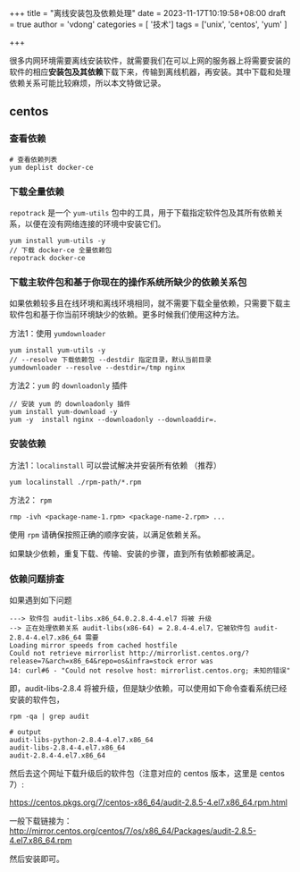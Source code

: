 +++
title = "离线安装包及依赖处理"
date = 2023-11-17T10:19:58+08:00
draft = true
author = 'vdong'
categories = [ '技术']
tags = ['unix', 'centos', 'yum' ]

+++

很多内网环境需要离线安装软件，就需要我们在可以上网的服务器上将需要安装的软件的相应**安装包及其依赖**下载下来，传输到离线机器，再安装。其中下载和处理依赖关系可能比较麻烦，所以本文特做记录。

## centos 

###  查看依赖

```shell
# 查看依赖列表
yum deplist docker-ce
```

### 下载全量依赖

`repotrack` 是一个 `yum-utils` 包中的工具，用于下载指定软件包及其所有依赖关系，以便在没有网络连接的环境中安装它们。

```shell
yum install yum-utils -y
// 下载 docker-ce 全量依赖包
repotrack docker-ce
```

### 下载主软件包和基于你现在的操作系统所缺少的依赖关系包

如果依赖较多且在线环境和离线环境相同，就不需要下载全量依赖，只需要下载主软件包和基于你当前环境缺少的依赖。更多时候我们使用这种方法。

方法1：使用 `yumdownloader` 

```shell
yum install yum-utils -y
// --resolve 下载依赖包 --destdir 指定目录，默认当前目录
yumdownloader --resolve --destdir=/tmp nginx
```

方法2：`yum` 的 `downloadonly` 插件

```shell
// 安装 yum 的 downloadonly 插件
yum install yum-download -y
yum -y  install nginx --downloadonly --downloaddir=.
```

### 安装依赖

方法1：`localinstall` 可以尝试解决并安装所有依赖 （推荐）

```shell
yum localinstall ./rpm-path/*.rpm 
```

方法2： `rpm`

```shell
rmp -ivh <package-name-1.rpm> <package-name-2.rpm> ...
```

使用 `rpm` 请确保按照正确的顺序安装，以满足依赖关系。

如果缺少依赖，重复下载、传输、安装的步骤，直到所有依赖都被满足。

### 依赖问题排查

如果遇到如下问题
```shell
---> 软件包 audit-libs.x86_64.0.2.8.4-4.el7 将被 升级
--> 正在处理依赖关系 audit-libs(x86-64) = 2.8.4-4.el7，它被软件包 audit-2.8.4-4.el7.x86_64 需要
Loading mirror speeds from cached hostfile
Could not retrieve mirrorlist http://mirrorlist.centos.org/?release=7&arch=x86_64&repo=os&infra=stock error was
14: curl#6 - "Could not resolve host: mirrorlist.centos.org; 未知的错误"
```

即，audit-libs-2.8.4 将被升级，但是缺少依赖，可以使用如下命令查看系统已经安装的软件包，

```shell
rpm -qa | grep audit
 
# output
audit-libs-python-2.8.4-4.el7.x86_64
audit-libs-2.8.4-4.el7.x86_64
audit-2.8.4-4.el7.x86_64
```

然后去这个网址下载升级后的软件包（注意对应的 centos 版本，这里是 centos 7）:

https://centos.pkgs.org/7/centos-x86_64/audit-2.8.5-4.el7.x86_64.rpm.html 

一般下载链接为： http://mirror.centos.org/centos/7/os/x86_64/Packages/audit-2.8.5-4.el7.x86_64.rpm

然后安装即可。

